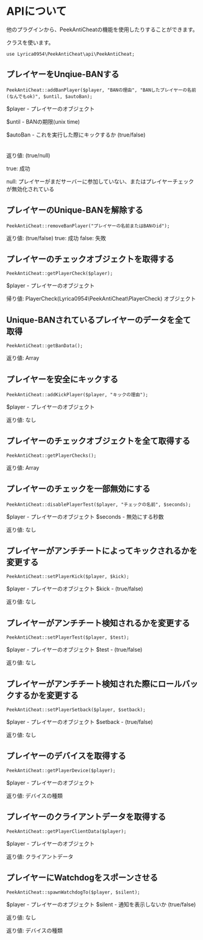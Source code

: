 # APIについて
他のプラグインから、PeekAntiCheatの機能を使用したりすることができます。

クラスを使います。
```
use Lyrica0954\PeekAntiCheat\api\PeekAntiCheat;
```

## プレイヤーをUnqiue-BANする
```
PeekAntiCheat::addBanPlayer($player, "BANの理由", "BANしたプレイヤーの名前(なんでもok)", $until, $autoBan);
```
$player - プレイヤーのオブジェクト

$until - BANの期限(unix time)

$autoBan - これを実行した際にキックするか (true/false)
<br>
<br>
<br>
返り値: (true/null)

true: 成功

null: プレイヤーがまだサーバーに参加していない、またはプレイヤーチェックが無効化されている

## プレイヤーのUnique-BANを解除する
```
PeekAntiCheat::removeBanPlayer("プレイヤーの名前またはBANのid");
```

返り値: (true/false)
true: 成功
false: 失敗

## プレイヤーのチェックオブジェクトを取得する
```
PeekAntiCheat::getPlayerCheck($player);
```
$player - プレイヤーのオブジェクト

帰り値: PlayerCheck(Lyrica0954\PeekAntiCheat\PlayerCheck) オブジェクト

## Unique-BANされているプレイヤーのデータを全て取得
```
PeekAntiCheat::getBanData();
```

返り値: Array

## プレイヤーを安全にキックする
```
PeekAntiCheat::addKickPlayer($player, "キックの理由");
```

$player - プレイヤーのオブジェクト

返り値: なし

## プレイヤーのチェックオブジェクトを全て取得する
```
PeekAntiCheat::getPlayerChecks();
```

返り値: Array

## プレイヤーのチェックを一部無効にする
```
PeekAntiCheat::disablePlayerTest($player, "チェックの名前", $seconds);
```

$player - プレイヤーのオブジェクト
$seconds - 無効にする秒数

返り値: なし

## プレイヤーがアンチチートによってキックされるかを変更する
```
PeekAntiCheat::setPlayerKick($player, $kick);
```

$player - プレイヤーのオブジェクト
$kick - (true/false)

返り値: なし

## プレイヤーがアンチチート検知されるかを変更する
```
PeekAntiCheat::setPlayerTest($player, $test);
```

$player - プレイヤーのオブジェクト
$test - (true/false)

返り値: なし

## プレイヤーがアンチチート検知された際にロールバックするかを変更する
```
PeekAntiCheat::setPlayerSetback($player, $setback);
```

$player - プレイヤーのオブジェクト
$setback - (true/false)

返り値: なし

## プレイヤーのデバイスを取得する
```
PeekAntiCheat::getPlayerDevice($player);
```

$player - プレイヤーのオブジェクト

返り値: デバイスの種類

## プレイヤーのクライアントデータを取得する
```
PeekAntiCheat::getPlayerClientData($player);
```

$player - プレイヤーのオブジェクト

返り値: クライアントデータ

## プレイヤーにWatchdogをスポーンさせる
```
PeekAntiCheat::spawnWatchdogTo($player, $silent);
```

$player - プレイヤーのオブジェクト
$silent - 通知を表示しないか (true/false)

返り値: なし

返り値: デバイスの種類

